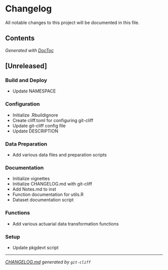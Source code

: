 # Changelog
All notable changes to this project will be documented in this file.


## Contents

<!-- START doctoc generated TOC please keep comment here to allow auto update -->
<!-- DON'T EDIT THIS SECTION, INSTEAD RE-RUN doctoc TO UPDATE -->

<!-- END doctoc generated TOC please keep comment here to allow auto update -->
*Generated with [DocToc](https://github.com/thlorenz/doctoc)*
## [Unreleased]

### Build and Deploy

- Update NAMESPACE

### Configuration

- Initialize .Rbuildignore
- Create cliff.toml for configuring git-cliff
- Update git-cliff config file
- Update DESCRIPTION

### Data Preparation

- Add various data files and preparation scripts

### Documentation

- Initialize vignettes
- Initialize CHANGELOG.md with git-cliff
- Add Notes.md to inst
- Function documentation for utils.R
- Dataset documentation script

### Functions

- Add various actuarial data transformation functions

### Setup

- Update pkgdevt script 

***
*[CHANGELOG.md](CHANGELOG.md) generated by `git-cliff`*
